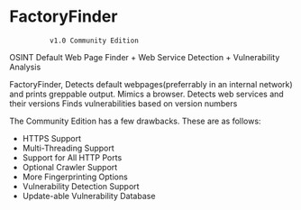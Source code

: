 # FactoryFinder
              v1.0 Community Edition
              
OSINT Default Web Page Finder + Web Service Detection + Vulnerability Analysis

FactoryFinder,
Detects default webpages(preferrably in an internal network) and prints greppable output.
Mimics a browser.
Detects web services and their versions
Finds vulnerabilities based on version numbers


The Community Edition has a few drawbacks. These are as follows:

* HTTPS Support
* Multi-Threading Support
* Support for All HTTP Ports
* Optional Crawler Support
* More Fingerprinting Options
* Vulnerability Detection Support
* Update-able Vulnerability Database
